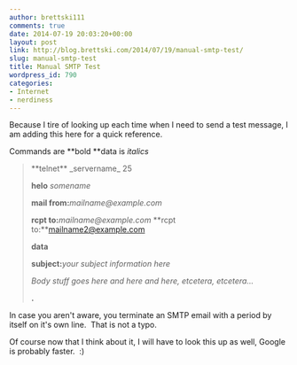 ```yaml
---
author: brettski111
comments: true
date: 2014-07-19 20:03:20+00:00
layout: post
link: http://blog.brettski.com/2014/07/19/manual-smtp-test/
slug: manual-smtp-test
title: Manual SMTP Test
wordpress_id: 790
categories:
- Internet
- nerdiness
---
```


Because I tire of looking up each time when I need to send a test message, I am adding this here for a quick reference.

Commands are **bold
**data is _italics_


<blockquote>**telnet** _servername_ 25

**helo** _somename_

**mail from:**_mailname@example.com_

**rcpt to:**_mailname@example.com_
**rcpt to:**mailname2@example.com

**data**

**subject:**_your subject information here_

_Body stuff goes here and here and here, etcetera, etcetera..._

**.**</blockquote>


In case you aren't aware, you terminate an SMTP email with a period by itself on it's own line.  That is not a typo.

Of course now that I think about it, I will have to look this up as well, Google is probably faster.  :)


